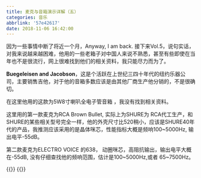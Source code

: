 ```yaml
---
title: 麦克与音箱演示详解（五）
categories: 音乐
abbrlink: '57e42617'
date: 2018-11-06 16:42:00
---
```

因为一些事情中断了将近一个月，Anyway, I am back. 接下来Vol.5，说句实话，对我来说越来越困难，他用的一些老箱子对中国人来说不熟悉，甚至有些即使在当年也不是很流行，网上很难找到他们的相关资料，我只能尽力而为了。

**Buegeleisen and Jacobson**，这是个活跃在上世纪三四十年代的纽约乐器公司，主要销售吉他，对于他的音箱多数应该是由其他厂商生产他分销的，不是很确切。

在这里他用的这款为5W8寸喇叭全电子管音箱 ，我没有找到相关资料。

这里用的第一款麦克为RCA Brown Bullet, 实际上为SHURE为 RCA代工生产，和SHURE的某些相关型号完全一样，他的外壳尺寸比520稍小，应该是SHURE40年代的产品，我推测应该采用的是晶体咪芯，性能指标大概是频响100~5000Hz, 输出电平-55dB。

第二款麦克为ELECTRO VOICE 的638， 动圈咪芯，高阻抗输出，输出电平大概在-55dB, 没有仔细查找他的频响范围，估计是100~5000Hz,或者 65~7500Hz。

{{<img src="https://ian2.oss-cn-hangzhou.aliyuncs.com/2018-11-06-084301.jpg" alt="">}}
{{<img src="https://ian2.oss-cn-hangzhou.aliyuncs.com/2018-11-06-084321.jpg" alt="">}}